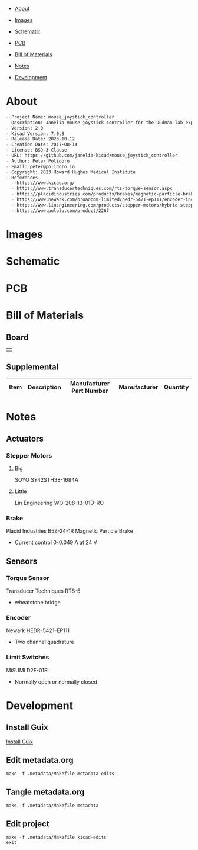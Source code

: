 - [About](#org2c00b0b)
- [Images](#org85eae46)
- [Schematic](#orgbcdeb5b)
- [PCB](#org0261ced)
- [Bill of Materials](#orgb93eb3f)
- [Notes](#org149dfec)
- [Development](#orgf21b1ea)

    <!-- This file is generated automatically from metadata -->
    <!-- File edits may be overwritten! -->


<a id="org2c00b0b"></a>

# About

```markdown
- Project Name: mouse_joystick_controller
- Description: Janelia mouse joystick controller for the Dudman lab experiments.
- Version: 2.0
- Kicad Version: 7.0.8
- Release Date: 2023-10-12
- Creation Date: 2017-08-14
- License: BSD-3-Clause
- URL: https://github.com/janelia-kicad/mouse_joystick_controller
- Author: Peter Polidoro
- Email: peter@polidoro.io
- Copyright: 2023 Howard Hughes Medical Institute
- References:
  - https://www.kicad.org/
  - https://www.transducertechniques.com/rts-torque-sensor.aspx
  - https://placidindustries.com/products/brakes/magnetic-particle-brakes/magnetic-particle-brake-b5z/
  - https://www.newark.com/broadcom-limited/hedr-5421-ep111/encoder-incremental-2-ch/dp/58Y4773
  - https://www.linengineering.com/products/stepper-motors/hybrid-stepper-motors/208-series/208-13-01/WO-208-13-01D
  - https://www.pololu.com/product/2267
```


<a id="org85eae46"></a>

# Images


<a id="orgbcdeb5b"></a>

# Schematic


<a id="org0261ced"></a>

# PCB


<a id="orgb93eb3f"></a>

# Bill of Materials


## Board

|    |
|--- |
|  |


## Supplemental

| Item | Description | Manufacturer Part Number | Manufacturer | Quantity |
|---- |----------- |------------------------ |------------ |-------- |


<a id="org149dfec"></a>

# Notes


## Actuators


### Stepper Motors

1.  Big

    SOYO SY42STH38-1684A

2.  Little

    Lin Engineering WO-208-13-01D-RO


### Brake

Placid Industries B5Z-24-1R Magnetic Particle Brake

-   Current control 0-0.049 A at 24 V


## Sensors


### Torque Sensor

Transducer Techniques RTS-5

-   wheatstone bridge


### Encoder

Newark HEDR-5421-EP111

-   Two channel quadrature


### Limit Switches

MiSUMi D2F-01FL

-   Normally open or normally closed


<a id="orgf21b1ea"></a>

# Development


## Install Guix

[Install Guix](https://guix.gnu.org/manual/en/html_node/Binary-Installation.html)


## Edit metadata.org

    make -f .metadata/Makefile metadata-edits


## Tangle metadata.org

    make -f .metadata/Makefile metadata


## Edit project

    make -f .metadata/Makefile kicad-edits
    exit
